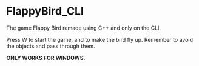 # FlappyBird_CLI

The game Flappy Bird remade using C++ and only on the CLI.

Press W to start the game, and to make the bird fly up. Remember to avoid the objects and pass through them.

**ONLY WORKS FOR WINDOWS.**

